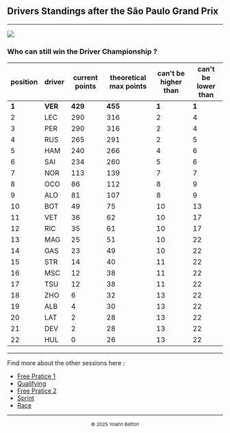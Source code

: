 ## Drivers Standings after the São Paulo Grand Prix

---

<img src="/output/2022-11-13_São_Paulo_Grand_Prix/drivers_standings_championship_white.svg?raw=true"/>

### Who can still win the Driver Championship ?

| position | driver | current points | theoretical max points | can't be higher than | can't be lower than |
| -------- | ------ | -------------- | ---------------------- | -------------------- | ------------------- |
| **1**        | **VER**    | **429**            | **455**                    | **1**                    | **1**                   |
| 2        | LEC    | 290            | 316                    | 2                    | 4                   |
| 3        | PER    | 290            | 316                    | 2                    | 4                   |
| 4        | RUS    | 265            | 291                    | 2                    | 5                   |
| 5        | HAM    | 240            | 266                    | 4                    | 6                   |
| 6        | SAI    | 234            | 260                    | 5                    | 6                   |
| 7        | NOR    | 113            | 139                    | 7                    | 7                   |
| 8        | OCO    | 86             | 112                    | 8                    | 9                   |
| 9        | ALO    | 81             | 107                    | 8                    | 9                   |
| 10       | BOT    | 49             | 75                     | 10                   | 13                  |
| 11       | VET    | 36             | 62                     | 10                   | 17                  |
| 12       | RIC    | 35             | 61                     | 10                   | 17                  |
| 13       | MAG    | 25             | 51                     | 10                   | 22                  |
| 14       | GAS    | 23             | 49                     | 10                   | 22                  |
| 15       | STR    | 14             | 40                     | 11                   | 22                  |
| 16       | MSC    | 12             | 38                     | 11                   | 22                  |
| 17       | TSU    | 12             | 38                     | 11                   | 22                  |
| 18       | ZHO    | 6              | 32                     | 13                   | 22                  |
| 19       | ALB    | 4              | 30                     | 13                   | 22                  |
| 20       | LAT    | 2              | 28                     | 13                   | 22                  |
| 21       | DEV    | 2              | 28                     | 13                   | 22                  |
| 22       | HUL    | 0              | 26                     | 13                   | 22                  |

--- 

Find more about the other sessions here :
  - [Free Pratice 1](/page/FP1/2022-11-13_São_Paulo_Grand_Prix)
  - [Qualifying](/page/Qualifying/2022-11-13_São_Paulo_Grand_Prix) 
  - [Free Pratice 2](/page/FP2/2022-11-13_São_Paulo_Grand_Prix)
  - [Sprint](/page/Sprint/2022-11-13_São_Paulo_Grand_Prix)
  - [Race](/page/Race/2022-11-13_São_Paulo_Grand_Prix)

---

<div style="text-align: center">
  <p style="font-size:11px">&copy; 2025 Yoann Betton</p>
</div>

<!-- ---

<p style="font-size:11px">Page generated from <a href="https://github.com/yoannbtn/yoannbtn.github.io">github.com/yoannbtn</a>.</p> -->
